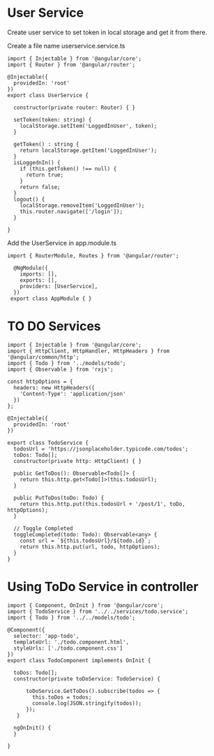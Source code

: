 # User Service
Create user service to set token in local storage and get it from there.

Create a file name userservice.service.ts

    import { Injectable } from '@angular/core';
    import { Router } from '@angular/router';

    @Injectable({
      providedIn: 'root'
    })
    export class UserService {

      constructor(private router: Router) { }

      setToken(token: string) {
        localStorage.setItem('LoggedInUser', token);
      }

      getToken() : string {
        return localStorage.getItem('LoggedInUser');
      }
      isLoggednIn() {
        if (this.getToken() !== null) {
          return true;
        }
        return false;
      }
      logout() {
        localStorage.removeItem('LoggedInUser');
        this.router.navigate(['/login']);
      }

    }


Add the UserService in app.module.ts

    import { RouterModule, Routes } from '@angular/router';

      @NgModule({
        imports: [],
        exports: [],
        providers: [UserService],
      })
     export class AppModule { }


# TO DO Services

    import { Injectable } from '@angular/core';
    import { HttpClient, HttpHandler, HttpHeaders } from '@angular/common/http';
    import { Todo } from '../models/todo';
    import { Observable } from 'rxjs';

    const httpOptions = {
      headers: new HttpHeaders({
        'Content-Type': 'application/json'
      })
    };

    @Injectable({
      providedIn: 'root'
    })

    export class TodoService {
      todosUrl = 'https://jsonplaceholder.typicode.com/todos';
      toDos: Todo[];
      constructor(private http: HttpClient) { }

      public GetToDos(): Observable<Todo[]> {
        return this.http.get<Todo[]>(this.todosUrl);
      }

      public PutToDos(toDo: Todo) {
        return this.http.put(this.todosUrl + '/post/1', toDo, httpOptions);
      }

      // Toggle Completed
      toggleCompleted(todo: Todo): Observable<any> {
        const url = `${this.todosUrl}/${todo.id}`;
        return this.http.put(url, todo, httpOptions);
      }
    }

    
# Using ToDo Service in controller


    import { Component, OnInit } from '@angular/core';
    import { TodoService } from '../../services/todo.service';
    import { Todo } from '../../models/todo';

    @Component({
      selector: 'app-todo',
      templateUrl: './todo.component.html',
      styleUrls: ['./todo.component.css']
    })
    export class TodoComponent implements OnInit {

      toDos: Todo[];
      constructor(private toDoService: TodoService) {

          toDoService.GetToDos().subscribe(todos => {
            this.toDos = todos;
            console.log(JSON.stringify(todos));
          });
       }

      ngOnInit() {
      }

    }


